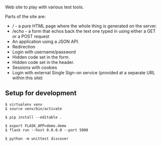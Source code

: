 
Web site to play with various test tools.

Parts of the site are:

* /     - a pure HTML page where the whole thing is generated on the server.
* /echo - a form that echos back the text one typed in using either a GET or a POST request
* An application using a JSON API.
* Redirection
* Login with username/password
* Hidden code set in the form.
* Hidden code set in the header.
* Sessions with cookies
* Login with external Single Sign-on service (provided at a separate URL within this site)




Setup for development
----------------------
```
$ virtualenv venv
$ source venv/bin/activate

$ pip install --editable .

$ export FLASK_APP=demo.demo
$ flask run --host 0.0.0.0 --port 5000

$ python -m unittest discover
```

